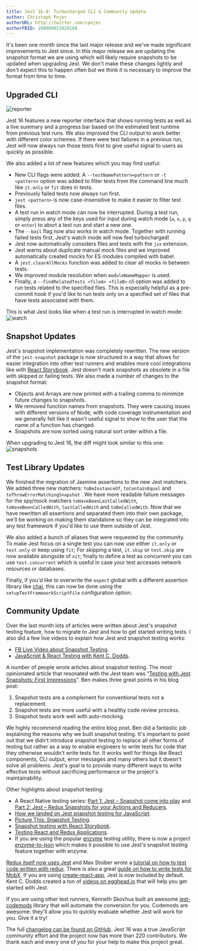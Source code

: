 ```yaml
---
title: Jest 16.0: Turbocharged CLI & Community Update
author: Christoph Pojer
authorURL: http://twitter.com/cpojer
authorFBID: 100000023028168
---
```


It's been one month since the last major release and we've made significant improvements to Jest since. In this major release we are updating the snapshot format we are using which will likely require snapshots to be updated when upgrading Jest. We don't make these changes lightly and don't expect this to happen often but we think it is necessary to improve the format from time to time.

## Upgraded CLI

![reporter](/jest/img/blog/16-reporter.gif)

Jest 16 features a new reporter interface that shows running tests as well as a live summary and a progress bar based on the estimated test runtime from previous test runs. We also improved the CLI output to work better with different color schemes. If there were test failures in a previous run, Jest will now always run those tests first to give useful signal to users as quickly as possible.

<!--truncate-->

We also added a lot of new features which you may find useful:

* New CLI flags were added: A `--testNamePattern=pattern` or `-t <pattern>` option was added to filter tests from the command line much like `it.only` or `fit` does in tests.
* Previously failed tests now always run first.
* `jest <pattern>`  is now case-insensitive to make it easier to filter test files.
* A test run in watch mode can now be interrupted. During a test run, simply press any of the keys used for input during watch mode (`a`, `o`, `p`, `q` or `enter`) to abort a test run and start a new one.
* The `--bail` flag now also works in watch mode. Together with running failed tests first, Jest's watch mode will now feel turbocharged!
* Jest now automatically considers files and tests with the `jsx` extension.
* Jest warns about duplicate manual mock files and we improved automatically created mocks for ES modules compiled with babel.
* A `jest.clearAllMocks` function was added to clear all mocks in between tests.
* We improved module resolution when `moduleNameMapper` is used.
* Finally, a `--findRelatedTests <fileA> <fileB>` cli option was added to run tests related to the specified files. This is especially helpful as a pre-commit hook if you'd like to run tests only on a specified set of files that have tests associated with them.

This is what Jest looks like when a test run is interrupted in watch mode:
![watch](/jest/img/blog/16-watch.gif)

## Snapshot Updates

Jest's snapshot implementation was completely rewritten. The new version of the `jest-snapshot` package is now structured in a way that allows for easier integration into other test runners and enables more cool integrations like with [React Storybook](https://voice.kadira.io/snapshot-testing-in-react-storybook-43b3b71cec4f#.qh4lzcadb). Jest doesn't mark snapshots as obsolete in a file with skipped or failing tests. We also made a number of changes to the snapshot format:

* Objects and Arrays are now printed with a trailing comma to minimize future changes to snapshots.
*  We removed function names from snapshots. They were causing issues with different versions of Node, with code coverage instrumentation and we generally felt like it wasn't useful signal to show to the user that the name of a function has changed.
* Snapshots are now sorted using natural sort order within a file.

When upgrading to Jest 16, the diff might look similar to this one:
![snapshots](/jest/img/blog/16-snapshots.png)

## Test Library Updates

We finished the migration of Jasmine assertions to the new Jest matchers. We added three new matchers: `toBeInstanceOf`, `toContainEqual` and `toThrowErrorMatchingSnapshot` . We have more readable failure messages for the spy/mock matchers `toHaveBeenLastCalledWith`, `toHaveBeenCalledWith`, `lastCalledWith` and `toBeCalledWith`. Now that we have rewritten all assertions and separated them into their own package, we'll be working on making them standalone so they can be integrated into any test framework if you'd like to use them outside of Jest.

We also added a bunch of aliases that were requested by the community. To make Jest focus on a single test you can now use either `it.only` or `test.only` or keep using `fit`; For skipping a test, `it.skip` or `test.skip` are now available alongside of `xit`; finally to define a test as concurrent you can use `test.concurrent` which is useful in case your test accesses network resources or databases.

Finally, if you'd like to overwrite the `expect` global with a different assertion library like [chai](http://chaijs.com/), this can now be done using the `setupTestFrameworkScriptFile` configuration option.

## Community Update

Over the last month lots of articles were written about Jest's snapshot testing feature, how to migrate to Jest and how to get started writing tests. I also did a few live videos to explain how Jest and snapshot testing works:

* [FB Live Video about Snapshot Testing](https://www.facebook.com/react/videos/1035427199869020/).
* [JavaScript & React Testing with Kent C. Dodds](https://www.youtube.com/watch?v=i31VtyJSM-I&feature=youtu.be).

A number of people wrote articles about snapshot testing. The most opinionated article that resonated with the Jest team was “[Testing with Jest Snapshots: First Impressions](http://benmccormick.org/2016/09/19/testing-with-jest-snapshots-first-impressions/)”. Ben makes three great points in his blog post:

1. Snapshot tests are a complement for conventional tests not a replacement.
2. Snapshot tests are more useful with a healthy code review process.
3. Snapshot tests work well with auto-mocking.

We highly recommend reading the entire blog post. Ben did a fantastic job explaining the reasons why we built snapshot testing. It's important to point out that we didn't introduce snapshot testing to replace all other forms of testing but rather as a way to enable engineers to write tests for code that they otherwise wouldn't write tests for. It works well for things like React components, CLI output, error messages and many others but it doesn't solve all problems. Jest's goal is to provide many different ways to write effective tests without sacrificing performance or the project's maintainability.

Other highlights about snapshot testing:

* A React Native testing series: [Part 1: Jest – Snapshot come into play](https://blog.callstack.io/unit-testing-react-native-with-the-new-jest-i-snapshots-come-into-play-68ba19b1b9fe) and [Part 2: Jest – Redux Snapshots for your Actions and Reducers](https://blog.callstack.io/unit-testing-react-native-with-the-new-jest-ii-redux-snapshots-for-your-actions-and-reducers-8559f6f8050b#.putt9eipm).
* [How we landed on Jest snapshot testing for JavaScript](https://blog.grommet.io/post/2016/09/01/how-we-landed-on-jest-snapshot-testing-for-javascript).
* [Picture This: Snapshot Testing](http://guigrpa.github.io/2016/09/27/picture-this-snapshot-testing/).
* [Snapshot testing with React Storybook](https://voice.kadira.io/snapshot-testing-in-react-storybook-43b3b71cec4f).
* [Testing React and Redux Applications](https://medium.com/@ryancollinsio/testing-react-redux-applications-fee79ac0087f#.lyjl7st1n).
* If you are using the popular [enzyme](https://github.com/airbnb/enzyme) testing utility, there is now a project [enzyme-to-json](https://github.com/trayio/enzyme-to-json) which makes it possible to use Jest's snapshot testing feature together with enzyme.

[Redux itself now uses Jest](https://github.com/reactjs/redux/commit/7296d3cba1f5f899bdee5ef6695a8d21149f8d6c) and Max Stoiber wrote a [tutorial on how to test code written with redux](http://academy.plot.ly/react/6-testing/). There is also a great [guide on how to write tests for MobX](https://semaphoreci.com/community/tutorials/how-to-test-react-and-mobx-with-jest). If you are using [create-react-app](https://github.com/facebookincubator/create-react-app), Jest is now included by default. Kent C. Dodds created a ton of [videos on egghead.io](https://egghead.io/lessons/javascript-use-jest-s-snapshot-testing-feature?pl=testing-javascript-with-jest-a36c4074) that will help you get started with Jest.

If you are using other test runners, Kenneth Skovhus built an awesome [jest-codemods](https://github.com/skovhus/jest-codemods) library that will automate the conversion for you. Codemods are awesome: they'll allow you to quickly evaluate whether Jest will work for you. Give it a try!

The full [changelog can be found on GitHub](https://github.com/facebook/jest/blob/master/CHANGELOG.md#jest-1600). Jest 16 was a true JavaScript community effort and the project now has more than 220 contributors. We thank each and every one of you for your help to make this project great.
